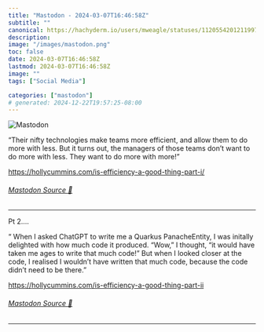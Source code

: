 ```yaml
---
title: "Mastodon - 2024-03-07T16:46:58Z"
subtitle: ""
canonical: https://hachyderm.io/users/mweagle/statuses/112055420121199755
description:
image: "/images/mastodon.png"
toc: false
date: 2024-03-07T16:46:58Z
lastmod: 2024-03-07T16:46:58Z
image: ""
tags: ["Social Media"]

categories: ["mastodon"]
# generated: 2024-12-22T19:57:25-08:00
---
```

![Mastodon](/images/mastodon.png)

<p>“Their nifty technologies make teams more efficient, and allow them to do more with less. But it turns out, the managers of those teams don’t want to do more with less. They want to do more with more!”</p><p><a href="https://hollycummins.com/is-efficiency-a-good-thing-part-i/" target="_blank" rel="nofollow noopener noreferrer" translate="no"><span class="invisible">https://</span><span class="ellipsis">hollycummins.com/is-efficiency</span><span class="invisible">-a-good-thing-part-i/</span></a></p>


###### [Mastodon Source 🐘](https://hachyderm.io/@mweagle/112055420121199755)

___

<p>Pt 2…. </p><p>“ When I asked ChatGPT to write me a Quarkus PanacheEntity, I was initally delighted with how much code it produced. “Wow,” I thought, “it would have taken me ages to write that much code!” But when I looked closer at the code, I realised I wouldn’t have written that much code, because the code didn’t need to be there.”</p><p><a href="https://hollycummins.com/is-efficiency-a-good-thing-part-ii" target="_blank" rel="nofollow noopener noreferrer" translate="no"><span class="invisible">https://</span><span class="ellipsis">hollycummins.com/is-efficiency</span><span class="invisible">-a-good-thing-part-ii</span></a></p>


###### [Mastodon Source 🐘](https://hachyderm.io/@mweagle/112055440046909212)

___
